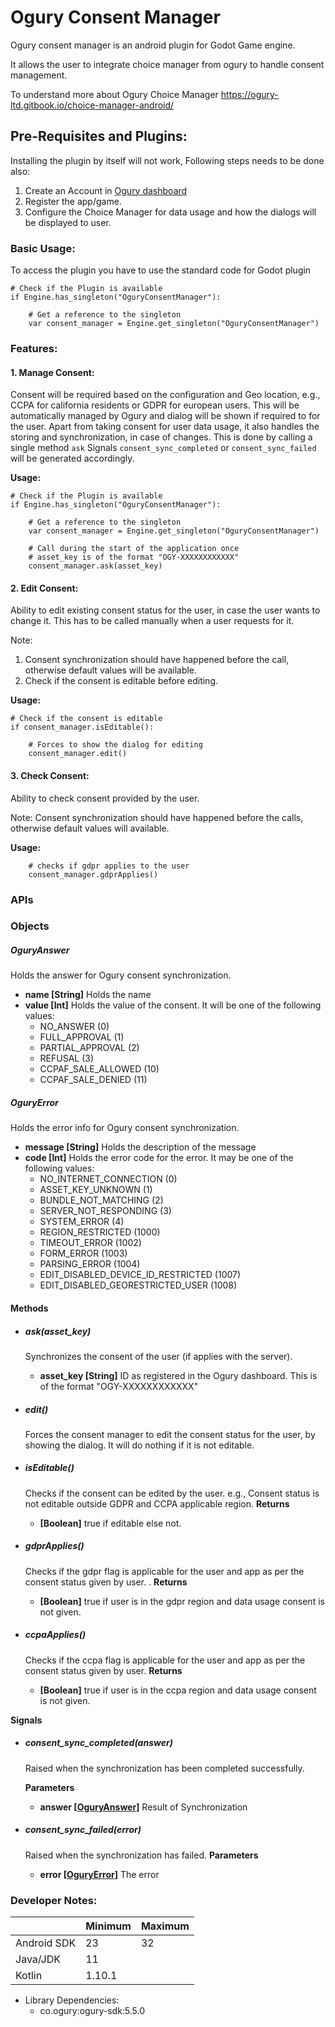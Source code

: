 # Ogury Consent Manager

Ogury consent manager is an android plugin for Godot Game engine. 

It allows the user to integrate choice manager from ogury to handle consent management.

To understand more about Ogury Choice Manager https://ogury-ltd.gitbook.io/choice-manager-android/

## Pre-Requisites and Plugins:

Installing the plugin by itself will not work, Following steps needs to be done also:
1. Create an Account in [Ogury dashboard](https://publishers.ogury.co/identity/login?redirect=%2F)
2. Register the app/game.
3. Configure the Choice Manager for data usage and how the dialogs will be displayed to user.
   
### Basic Usage:

To access the plugin you have to use the standard code for Godot plugin

```gdscript
# Check if the Plugin is available
if Engine.has_singleton("OguryConsentManager"):

    # Get a reference to the singleton
    var consent_manager = Engine.get_singleton("OguryConsentManager")    
```

### Features:

#### 1. Manage Consent:

Consent will be required based on the configuration and Geo location, e.g., CCPA for california residents or GDPR for european users. This will be automatically managed by Ogury and dialog will be shown if required to for the user.
Apart from taking consent for user data usage, it also handles the storing and synchronization, in case of changes.
This is done by calling a single method `ask`
Signals `consent_sync_completed` or `consent_sync_failed` will be generated accordingly.

**Usage:**

```gdscript
# Check if the Plugin is available
if Engine.has_singleton("OguryConsentManager"):

    # Get a reference to the singleton
    var consent_manager = Engine.get_singleton("OguryConsentManager")

    # Call during the start of the application once
    # asset_key is of the format "OGY-XXXXXXXXXXXX"
    consent_manager.ask(asset_key)
```

#### 2. Edit Consent:
Ability to edit existing consent status for the user, in case the user wants to change it. This has to be called manually when a user requests for it.

Note: 
1. Consent synchronization should have happened before the call, otherwise default values will be available.
2. Check if the consent is editable before editing.


**Usage:**

```gdscript
# Check if the consent is editable
if consent_manager.isEditable():

    # Forces to show the dialog for editing 
    consent_manager.edit()
```

#### 3. Check Consent:
Ability to check consent provided by the user.

Note: Consent synchronization should have happened before the calls, otherwise default values will available.

**Usage:**

```gdscript
    # checks if gdpr applies to the user
    consent_manager.gdprApplies()
```

### APIs


### Objects

##### OguryAnswer
Holds the answer for Ogury consent synchronization.

- **name [String]**
  Holds the name
- **value [Int]**
  Holds the value of the consent. It will be one of the following values:
  - NO_ANSWER (0)
  - FULL_APPROVAL (1)
  - PARTIAL_APPROVAL (2)
  - REFUSAL (3)
  - CCPAF_SALE_ALLOWED (10)
  - CCPAF_SALE_DENIED (11)
  

##### OguryError
Holds the error info for Ogury consent synchronization.

- **message [String]**
  Holds the description of the message
- **code [Int]**
  Holds the error code for the error. It may be one of the following values:
  - NO_INTERNET_CONNECTION (0)
  - ASSET_KEY_UNKNOWN (1)
  - BUNDLE_NOT_MATCHING (2)
  - SERVER_NOT_RESPONDING (3)
  - SYSTEM_ERROR (4)
  - REGION_RESTRICTED (1000)
  - TIMEOUT_ERROR (1002)
  - FORM_ERROR (1003)
  - PARSING_ERROR (1004)
  - EDIT_DISABLED_DEVICE_ID_RESTRICTED (1007)
  - EDIT_DISABLED_GEORESTRICTED_USER (1008)
  


#### Methods

- ##### ask(asset_key)
  Synchronizes the consent of the user (if applies with the server).

  - **asset_key [String]** ID as registered in the Ogury dashboard. This is of the format "OGY-XXXXXXXXXXXX"

  
- ##### edit()
  Forces the consent manager to edit the consent status for the user, by showing the dialog. It will do nothing if it is not editable.


- ##### isEditable()
  Checks if the consent can be edited by the user. e.g., Consent status is not editable outside GDPR and CCPA applicable region.
  **Returns**
  - **[Boolean]** true if editable else not.

- ##### gdprApplies()
  Checks if the gdpr flag is applicable for the user and app as per the consent status given by user. .
  **Returns**
  - **[Boolean]** true if user is in the gdpr region and data usage consent is not given.

- ##### ccpaApplies()
  Checks if the ccpa flag is applicable for the user and app as per the consent status given by user.
  **Returns**
  - **[Boolean]** true if user is in the ccpa region and data usage consent is not given.


**Signals**
  - ##### consent_sync_completed(answer)
    Raised when the synchronization has been completed successfully.

    **Parameters**
    - **answer [[OguryAnswer](#oguryanswer)]** Result of Synchronization


  - ##### consent_sync_failed(error)
    Raised when the synchronization has failed.
    **Parameters**
    - **error [[OguryError](#oguryerror)]** The error



### Developer Notes:

|             | Minimum  | Maximum |
|-------------|----------|---------|
| Android SDK | 23       | 32      |
| Java/JDK    | 11       |         |
| Kotlin      | 1.10.1   |         | 

- Library Dependencies:
    - co.ogury:ogury-sdk:5.5.0
  